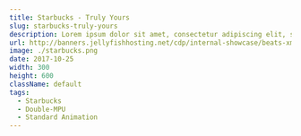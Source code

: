 ```yaml
---
title: Starbucks - Truly Yours
slug: starbucks-truly-yours
description: Lorem ipsum dolor sit amet, consectetur adipiscing elit, sed do eiusmod tempor incididunt ut labore et dolore magna aliqua.
url: http://banners.jellyfishhosting.net/cdp/internal-showcase/beats-xmas-selector/#970x250-v1
image: ./starbucks.png
date: 2017-10-25
width: 300
height: 600
className: default
tags:
  - Starbucks
  - Double-MPU
  - Standard Animation
---
```

